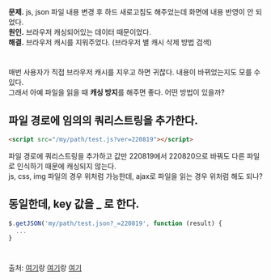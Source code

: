 **문제.** js, json 파일 내용 변경 후 하드 새로고침도 해주었는데 화면에 내용 반영이 안 되었다.  
**원인.** 브라우저 캐싱되어있는 데이터 때문이었다.  
**해결.** 브라우저 캐시를 지워주었다. (브라우저 별 캐시 삭제 방법 검색)
#
매번 사용자가 직접 브라우저 캐시를 지우고 하면 귀찮다. 내용이 바뀌었는지도 모를 수 있다.  
그래서 아예 파일을 읽을 때 **캐싱 방지**를 해주면 좋다. 어떤 방법이 있을까?
## 파일 경로에 임의의 쿼리스트링을 추가한다.
```html
<script src="/my/path/test.js?ver=220819"></script>
```
파일 경로에 쿼리스트링을 추가하고 값만 220819에서 220820으로 바꿔도 다른 파일로 인식하기 때문에 캐싱되지 않는다.  
js, css, img 파일의 경우 위처럼 가능한데, ajax로 파일을 읽는 경우 위처럼 해도 되나?
## 동일한데, key 값을 _ 로 한다.
```js
$.getJSON('my/path/test.json?_=220819', function (result) {
  ...
}
```
#
출처: [여기](https://junjunrecord.tistory.com/82)랑 [여기](https://computersj.tistory.com/entry/ajax-cache-%EC%98%B5%EC%85%98)랑 [여기](https://mayaul.tistory.com/53)
